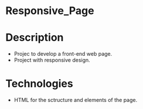 <h1> Responsive_Page </h1>

# Description
- Projec to develop a front-end web page.
- Project with responsive design.

# Technologies
- HTML for the sctructure and elements of the page.
